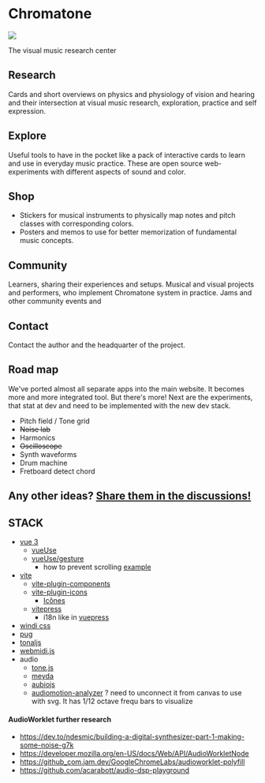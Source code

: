 # Chromatone

[![](https://v2.chromatone.center/media/logo/logo.svg)](https://v2.chromatone.center/)

The visual music research center

## Research

Cards and short overviews on physics and physiology of vision and hearing and their intersection at visual music research, exploration, practice and self expression.

## Explore

Useful tools to have in the pocket like a pack of interactive cards to learn and use in everyday music practice. These are open source web-experiments with different aspects of sound and color. 

## Shop

- Stickers for musical instruments to physically map notes and pitch classes with corresponding colors.
- Posters and memos to use for better memorization of fundamental music concepts. 

## Community

Learners, sharing their experiences and setups. Musical and visual projects and performers, who implement Chromatone system in practice. Jams and other community events and 

## Contact

Contact the author and the headquarter of the project. 

## Road map

We've ported almost all separate apps into the main website. It becomes more and more integrated tool. But there's more! Next are the experiments, that stat at dev and need to be implemented with the new dev stack.

- Pitch field / Tone grid
- ~~Noise lab~~
- Harmonics
- ~~Oscilloscope~~
- Synth waveforms
- Drum machine
- Fretboard detect chord

## Any other ideas? [Share them in the discussions!](https://github.com/chromatone/chromatone.center/discussions/2)


## STACK
- [vue 3](https://v3.vuejs.org/)
  - [vueUse](https://vueuse.org)
  - [vueUse/gesture](https://gesture.vueuse.org)
    - how to prevent scrolling [example](https://vuepress.vuejs.org/guide/i18n.html#default-theme-i18n-config)
- [vite](https://vitejs.dev/)
  - [vite-plugin-components](https://github.com/antfu/vite-plugin-components)
  - [vite-plugin-icons](https://github.com/antfu/vite-plugin-icons)
    - [Icônes](https://icones.js.org/)
  - [vitepress](https://vitepress.vuejs.org/guide/global-component.html#content)
    - i18n like in [vuepress](https://vuepress.vuejs.org/guide/i18n.html#default-theme-i18n-config)
- [windi css](https://windicss.org/)
- [pug](https://pugjs.org/api/getting-started.html)
- [tonaljs](https://github.com/tonaljs/tonal)
- [webmidi.js](https://webmidijs.org/docs/)
- audio
  - [tone.js](https://tonejs.github.io/docs/14.7.77)
  - [meyda](https://meyda.js.org)
  - [aubiojs](https://github.com/qiuxiang/aubiojs)
  - [audiomotion-analyzer](https://www.npmjs.com/package/audiomotion-analyzer) ? need to unconnect it from canvas to use with svg. It has 1/12 octave frequ bars to visualize
  

#### AudioWorklet further research
- https://dev.to/ndesmic/building-a-digital-synthesizer-part-1-making-some-noise-g7k
- https://developer.mozilla.org/en-US/docs/Web/API/AudioWorkletNode
- https://github_com.jam.dev/GoogleChromeLabs/audioworklet-polyfill
- https://github.com/acarabott/audio-dsp-playground
